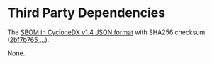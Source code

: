# Third Party Dependencies

<!--[[[fill sbom_sha256()]]]-->
The [SBOM in CycloneDX v1.4 JSON format](https://git.sr.ht/~sthagen/koordinaatit/blob/default/sbom/cdx.json) with SHA256 checksum ([2bf7b765 ...](https://git.sr.ht/~sthagen/koordinaatit/blob/default/sbom/cdx.json.sha256 "sha256:2bf7b765c81b515af25f7c6e2c86ee5f72b8ce278833c94cb467dd065a6c363d")).
<!--[[[end]]] (checksum: 113a9e4f45e8d4ab61dbb6729a796811)-->

None.

